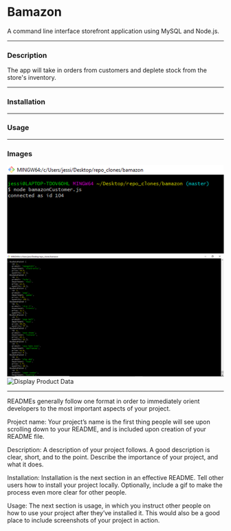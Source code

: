 # Bamazon
A command line interface storefront application using MySQL and Node.js.

- - -

### Description
The app will take in orders from customers and deplete stock from the store's inventory.

- - - 

### Installation


- - -

### Usage


- - -

### Images

![Connection to MySQL](images/mysqlconnection.png)
![Query Grabbing Data](images/query4table.png)
![Display Product Data](displayproductinfo.png)

- - -

READMEs generally follow one format in order to immediately orient developers to the most important aspects of your project.

Project name: Your project’s name is the first thing people will see upon scrolling down to your README, and is included upon creation of your README file.

Description: A description of your project follows. A good description is clear, short, and to the point. Describe the importance of your project, and what it does.

Installation: Installation is the next section in an effective README. Tell other users how to install your project locally. Optionally, include a gif to make the process even more clear for other people.

Usage: The next section is usage, in which you instruct other people on how to use your project after they’ve installed it. This would also be a good place to include screenshots of your project in action.
